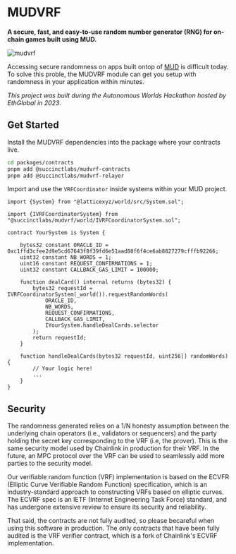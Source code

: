 # MUDVRF

**A secure, fast, and easy-to-use random number generator (RNG) for on-chain games built using MUD.**

![mudvrf](https://github.com/jtguibas/mudvrf/assets/25734765/09db1c47-3053-47e3-868e-2f2240dbb8aa)

Accessing secure randomness on apps built ontop of [MUD](https://mud.dev/) is difficult today. To solve this proble, the MUDVRF module can get you setup with randomness in your application within minutes.

*This project was built during the Autonomous Worlds Hackathon hosted by EthGlobal in 2023*.

## Get Started

Install the MUDVRF dependencies into the package where your contracts live.

```sh
cd packages/contracts
pnpm add @succinctlabs/mudvrf-contracts
pnpm add @succinctlabs/mudvrf-relayer
```

Import and use the `VRFCoordinator` inside systems within your MUD project.

```solidity
import {System} from "@latticexyz/world/src/System.sol";

import {IVRFCoordinatorSystem} from "@succinctlabs/mudvrf/world/IVRFCoordinatorSystem.sol";

contract YourSystem is System {

    bytes32 constant ORACLE_ID = 0xc1ffd3cfee2d9e5cd67643f8f39fd6e51aad88f6f4ce6ab8827279cfffb92266;
    uint32 constant NB_WORDS = 1;
    uint16 constant REQUEST_CONFIRMATIONS = 1;
    uint32 constant CALLBACK_GAS_LIMIT = 100000;

    function dealCard() internal returns (bytes32) {
        bytes32 requestId = IVRFCoordinatorSystem(_world()).requestRandomWords(
            ORACLE_ID,
            NB_WORDS, 
            REQUEST_CONFIRMATIONS,
            CALLBACK_GAS_LIMIT,
            IYourSystem.handleDealCards.selector
        );
        return requestId;
    }

    function handleDealCards(bytes32 requestId, uint256[] randomWords) {
        // Your logic here!
        ...
    }
}
```

## Security 

The randomness generated relies on a 1/N honesty assumption between the underlying chain operators (i.e., validators or sequencers) and the party holding the secret key corresponding to the VRF (i.e, the prover). This is the same security model used by Chainlink in production for their VRF. In the future, an MPC protocol over the VRF can be used to seamlessly add more parties to the security model.

Our verifiable random function (VRF) implementation is based on the ECVFR (Elliptic Curve Verifiable Random Function) specification, which is an industry-standard approach to constructing VRFs based on elliptic curves. The ECVRF spec is an IETF (Internet Engineering Task Force) standard, and has undergone extensive review to ensure its security and reliability.

That said, the contracts are not fully audited, so please becareful when using this software in production. The only contracts that have been fully audited is the VRF verifier contract, which is a fork of Chainlink's ECVRF implementation.